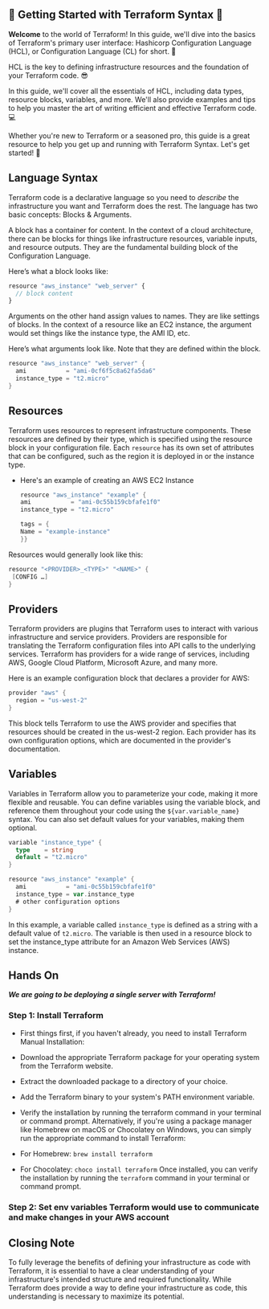 ## 🌟 **Getting Started with Terraform Syntax** 🌟
**Welcome** to the world of Terraform! In this guide, we'll dive into the basics of Terraform's primary user interface: Hashicorp Configuration Language (HCL), or Configuration Language (CL) for short. 🚀

HCL is the key to defining infrastructure resources and the foundation of your Terraform code. 😎

In this guide, we'll cover all the essentials of HCL, including data types, resource blocks, variables, and more. We'll also provide examples and tips to help you master the art of writing efficient and effective Terraform code. 💻

Whether you're new to Terraform or a seasoned pro, this guide is a great resource to help you get up and running with Terraform Syntax. Let's get started! 🤘

## **Language Syntax**
Terraform code is a declarative language so you need to *describe* the infrastructure you want and Terraform does the rest. The language has two basic concepts: Blocks & Arguments. 

A block has a container for content. In the context of a cloud architecture, there can be blocks for things like infrastructure resources, variable inputs, and resource outputs. They are the fundamental building block of the Configuration Language.

Here’s what a block looks like:
```js
resource "aws_instance" "web_server" {
  // block content
}
```

Arguments on the other hand assign values to names. They are like settings of blocks. In the context of a resource like an EC2 instance, the argument would set things like the instance type, the AMI ID, etc.

Here’s what arguments look like. Note that they are defined within the block.

```go
resource "aws_instance" "web_server" {
  ami           = "ami-0cf6f5c8a62fa5da6"
  instance_type = "t2.micro"
}
```

## **Resources**
Terraform uses resources to represent infrastructure components. These resources are defined by their type, which is specified using the resource block in your configuration file. Each `resource` has its own set of attributes that can be configured, such as the region it is deployed in or the instance type.

- Here's an example of creating an AWS EC2 Instance
    ```go
   resource "aws_instance" "example" {
  ami           = "ami-0c55b159cbfafe1f0"
  instance_type = "t2.micro"

  tags = {
    Name = "example-instance"
  }}
    ```

Resources would generally look like this:

```go
resource "<PROVIDER>_<TYPE>" "<NAME>" {
 [CONFIG …]
}
```

## **Providers**
Terraform providers are plugins that Terraform uses to interact with various infrastructure and service providers. Providers are responsible for translating the Terraform configuration files into API calls to the underlying services. Terraform has providers for a wide range of services, including AWS, Google Cloud Platform, Microsoft Azure, and many more.

Here is an example configuration block that declares a provider for AWS:

```go
provider "aws" {
  region = "us-west-2"
}
```

This block tells Terraform to use the AWS provider and specifies that resources should be created in the us-west-2 region. Each provider has its own configuration options, which are documented in the provider's documentation.


## **Variables**
Variables in Terraform allow you to parameterize your code, making it more flexible and reusable. You can define variables using the variable block, and reference them throughout your code using the `${var.variable_name}` syntax. You can also set default values for your variables, making them optional.
```go
variable "instance_type" {
  type    = string
  default = "t2.micro"
}

resource "aws_instance" "example" {
  ami           = "ami-0c55b159cbfafe1f0"
  instance_type = var.instance_type
  # other configuration options
}

```

In this example, a variable called `instance_type` is defined as a string with a default value of `t2.micro`. The variable is then used in a resource block to set the instance_type attribute for an Amazon Web Services (AWS) instance.

## **Hands On**
***We are going to be deploying a single server with Terraform!***
### Step 1: Install Terraform

- First things first, if you haven't already, you need to install Terraform
Manual Installation:
- Download the appropriate Terraform package for your operating system from the Terraform website.
- Extract the downloaded package to a directory of your choice.
- Add the Terraform binary to your system's PATH environment variable.
- Verify the installation by running the terraform command in your terminal or command prompt.
Alternatively, if you're using a package manager like Homebrew on macOS or Chocolatey on Windows, you can simply run the appropriate command to install Terraform:

- For Homebrew: `brew install terraform`
- For Chocolatey: `choco install terraform`
Once installed, you can verify the installation by running the `terraform` command in your terminal or command prompt.

### Step 2: Set env variables Terraform would use to communicate and make changes in your AWS account


## Closing Note
To fully leverage the benefits of defining your infrastructure as code with Terraform, it is essential to have a clear understanding of your infrastructure's intended structure and required functionality. While Terraform does provide a way to define your infrastructure as code, this understanding is necessary to maximize its potential.